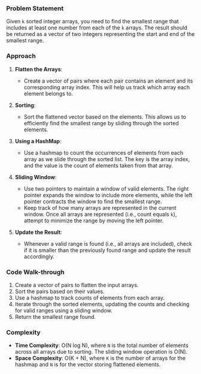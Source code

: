 ### Problem Statement
Given `k` sorted integer arrays, you need to find the smallest range that includes at least one number from each of the `k` arrays. The result should be returned as a vector of two integers representing the start and end of the smallest range.

### Approach
1. **Flatten the Arrays**:
   - Create a vector of pairs where each pair contains an element and its corresponding array index. This will help us track which array each element belongs to.

2. **Sorting**:
   - Sort the flattened vector based on the elements. This allows us to efficiently find the smallest range by sliding through the sorted elements.

3. **Using a HashMap**:
   - Use a hashmap to count the occurrences of elements from each array as we slide through the sorted list. The key is the array index, and the value is the count of elements taken from that array.

4. **Sliding Window**:
   - Use two pointers to maintain a window of valid elements. The right pointer expands the window to include more elements, while the left pointer contracts the window to find the smallest range.
   - Keep track of how many arrays are represented in the current window. Once all arrays are represented (i.e., count equals `k`), attempt to minimize the range by moving the left pointer.

5. **Update the Result**:
   - Whenever a valid range is found (i.e., all arrays are included), check if it is smaller than the previously found range and update the result accordingly.

### Code Walk-through
1. Create a vector of pairs to flatten the input arrays.
2. Sort the pairs based on their values.
3. Use a hashmap to track counts of elements from each array.
4. Iterate through the sorted elements, updating the counts and checking for valid ranges using a sliding window.
5. Return the smallest range found.

### Complexity
- **Time Complexity**: O(N log N), where `N` is the total number of elements across all arrays due to sorting. The sliding window operation is O(N).
- **Space Complexity**: O(K + N), where `K` is the number of arrays for the hashmap and `N` is for the vector storing flattened elements.
